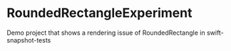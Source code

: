 # RoundedRectangleExperiment
Demo project that shows a rendering issue of RoundedRectangle in swift-snapshot-tests

